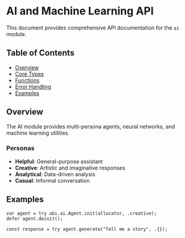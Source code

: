 # AI and Machine Learning API

This document provides comprehensive API documentation for the `ai` module.

## Table of Contents

- [Overview](#overview)
- [Core Types](#core-types)
- [Functions](#functions)
- [Error Handling](#error-handling)
- [Examples](#examples)

## Overview

The AI module provides multi-persona agents, neural networks, and machine learning utilities.

### Personas

- **Helpful**: General-purpose assistant
- **Creative**: Artistic and imaginative responses
- **Analytical**: Data-driven analysis
- **Casual**: Informal conversation

## Examples

```zig
var agent = try abi.ai.Agent.init(allocator, .creative);
defer agent.deinit();

const response = try agent.generate("Tell me a story", .{});
```

